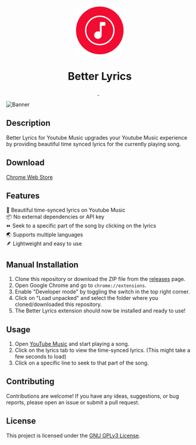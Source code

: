 <p align="center">
	<img src="./images/icons/icon-512.png" height="128">
    <h1 align="center">Better Lyrics</h1>
</p>

<p align="center">
	<a aria-label="License" href="https://www.gnu.org/licenses/gpl-3.0.en.html">
		<img src="https://img.shields.io/badge/license-GPL_v3-blue.svg" alt=""/>
	</a>
	<img src="https://img.shields.io/badge/version-1.1.3-blue.svg" alt=""/>
	<img src="https://img.shields.io/badge/status-active-brightgreen.svg" alt=""/>
	<a aria-label="Volkswagen CI" href="https://github.com/boidushya/better-lyrics">
		<img src="https://auchenberg.github.io/volkswagen/volkswargen_ci.svg?v=1" alt=""/>
	</a>
</p>

![Banner](https://i.ibb.co/QFHpVfy/Screenshot-2024-06-04-at-22-33-35.png)

## Description

Better Lyrics for Youtube Music upgrades your Youtube Music experience
by providing beautiful time synced lyrics for the currently playing
song.

## Download

[Chrome Web Store](https://chromewebstore.google.com/detail/better-lyrics/effdbpeggelllpfkjppbokhmmiinhlmg)

## Features

🎵 Beautiful time-synced lyrics on Youtube Music\
📦 No external dependencies or API key\
⏩ Seek to a specific part of the song by clicking on the lyrics\
🌏 Supports multiple languages\
🪶 Lightweight and easy to use

## Manual Installation

1. Clone this repository or download the ZIP file from the [releases](https://github.com/boidushya/better-lyrics/releases) page.
2. Open Google Chrome and go to `chrome://extensions`.
3. Enable "Developer mode" by toggling the switch in the top right corner.
4. Click on "Load unpacked" and select the folder where you cloned/downloaded this repository.
5. The Better Lyrics extension should now be installed and ready to use!

## Usage

1. Open [YouTube Music](https://music.youtube.com) and start playing a song.
2. Click on the lyrics tab to view the time-synced lyrics. (This might take a few seconds to load)
3. Click on a specific line to seek to that part of the song.

## Contributing

Contributions are welcome! If you have any ideas, suggestions, or bug reports, please open an issue or submit a pull request.

## License

This project is licensed under the [GNU GPLv3 License](LICENSE).
